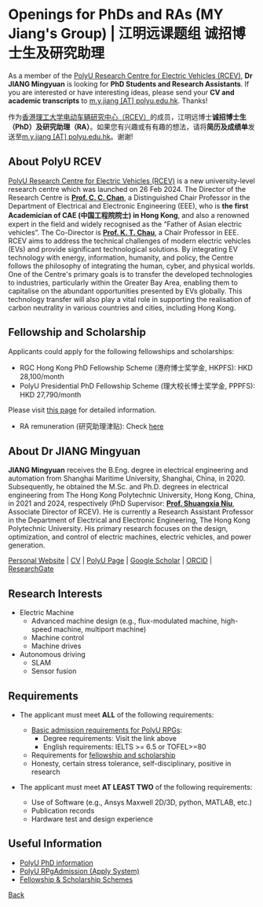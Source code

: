 # Openings for PhDs and RAs (MY Jiang's Group) | 江明远课题组 诚招博士生及研究助理
As a member of the [PolyU Research Centre for Electric Vehicles (RCEV)](https://www.polyu.edu.hk/rcev/), **Dr JIANG Mingyuan** is looking for **PhD Students and Research Assistants**. If you are interested or have interesting ideas, please send your **CV and academic transcripts** to [m.y.jiang [AT] polyu.edu.hk](mailto:m.y.jiang@polyu.edu.hk). Thanks!

作为[香港理工大学电动车辆研究中心（RCEV）](https://www.polyu.edu.hk/rcev/)的成员，江明远博士**诚招博士生（PhD）及研究助理（RA）**。如果您有兴趣或有有趣的想法，请将**简历及成绩单**发送至[m.y.jiang [AT] polyu.edu.hk](mailto:m.y.jiang@polyu.edu.hk)。谢谢!

## About PolyU RCEV
[PolyU Research Centre for Electric Vehicles (RCEV)](https://www.polyu.edu.hk/rcev/) is a new university-level research centre which was launched on 26 Feb 2024. The Director of the Research Centre is **[Prof. C. C. Chan](https://www.polyu.edu.hk/eee/people/distinguished-honorary-emeritus-adjunct-and-visiting-staff/prof-chan-ching-chuen/)**, a Distinguished Chair Professor in the Department of Electrical and Electronic Engineering (EEE), who is **the first Academician of CAE (中国工程院院士) in Hong Kong**, and also a renowned expert in the field and widely recognised as the “Father of Asian electric vehicles”. The Co-Director is **[Prof. K. T. Chau](https://www.polyu.edu.hk/eee/people/academic-staff-and-teaching-staff/prof-chau-kwok-tong/)**, a Chair Professor in EEE. RCEV aims to address the technical challenges of modern electric vehicles (EVs) and provide significant technological solutions. By integrating EV technology with energy, information, humanity, and policy, the Centre follows the philosophy of integrating the human, cyber, and physical worlds. One of the Centre's primary goals is to transfer the developed technologies to industries, particularly within the Greater Bay Area, enabling them to capitalise on the abundant opportunities presented by EVs globally. This technology transfer will also play a vital role in supporting the realisation of carbon neutrality in various countries and cities, including Hong Kong.

## Fellowship and Scholarship
Applicants could apply for the following fellowships and scholarships:
- RGC Hong Kong PhD Fellowship Scheme (港府博士奖学金, HKPFS): HKD 28,100/month
- PolyU Presidential PhD Fellowship Scheme (理大校长博士奖学金, PPPFS): HKD 27,790/month
<!-- - PolyU Research Postgraduate Scholarship (理大研究生奖学金, PRPgS): HKD 18,840/month -->

Please visit [this page](https://www.polyu.edu.hk/gs/prospective-students/fellowship-scholarship-schemes/) for detailed information.

- RA remuneration (研究助理津贴): Check [here](https://jobs.polyu.edu.hk/research.php?dept=1116&keyword=)

## About Dr JIANG Mingyuan
**JIANG Mingyuan** receives the B.Eng. degree in electrical engineering and automation from Shanghai Maritime University, Shanghai, China, in 2020. Subsequently, he obtained the M.Sc. and Ph.D. degrees in electrical engineering from The Hong Kong Polytechnic University, Hong Kong, China, in 2021 and 2024, respectively (PhD Supervisor: **[Prof. Shuangxia Niu](https://www.polyu.edu.hk/eee/people/academic-staff-and-teaching-staff/dr-niu-shuang-xia/)**,  Associate Director of RCEV). He is currently a Research Assistant Professor in the Department of Electrical and Electronic Engineering, The Hong Kong Polytechnic University. His primary research focuses on the design, optimization, and control of electric machines, electric vehicles, and power generation.

[Personal Website](https://jiangmy97.github.io/) |
[CV](https://jiangmy97.github.io/docs/CV_JMY_240531_v2.pdf) |
[PolyU Page](https://www.polyu.edu.hk/eee/people/academic-staff-and-teaching-staff/dr-jian-mingyuan/) |
[Google Scholar](https://scholar.google.com.hk/citations?hl=en&user=o6vNp3AAAAAJ) |
[ORCID](https://orcid.org/0000-0001-7805-9772) |
[ResearchGate](https://www.researchgate.net/profile/Mingyuan-Jiang-3) 

## Research Interests
- Electric Machine
    - Advanced machine design (e.g., flux-modulated machine, high-speed machine, multiport machine)
    - Machine control
    - Machine drives
- Autonomous driving
    - SLAM
    - Sensor fusion
  
<!--
- Hydrogen fuel and fuel cell
    - Hydrogen internal combustion engine
    - Hydrogen fuel cell, Balance of plant
-->

## Requirements
- The applicant must meet **ALL** of the following requirements:
  - [Basic admission requirements for PolyU RPGs](https://www.polyu.edu.hk/study/pg/research-postgraduate/admission-requirements-rpg):
    - Degree requirements: Visit the link above
    - English requirements: IELTS >= 6.5 or TOFEL>=80
  - Requirements for [fellowship and scholarship](https://www.polyu.edu.hk/gs/prospective-students/fellowship-scholarship-schemes/)
  - Honesty, certain stress tolerance, self-disciplinary, positive in research

- The applicant must meet **AT LEAST TWO** of the following requirements:
  - Use of Software (e.g., Ansys Maxwell 2D/3D, python, MATLAB, etc.)
  - Publication records
  - Hardware test and design experience

## Useful Information
- [PolyU PhD information](https://www.polyu.edu.hk/study/pg/research-postgraduate)
- [PolyU RPgAdmission (Apply System)](https://rpgadmission.polyu.edu.hk/)
- [Fellowship & Scholarship Schemes](https://www.polyu.edu.hk/gs/prospective-students/fellowship-scholarship-schemes/)

[Back](https://jiangmy97.github.io)
